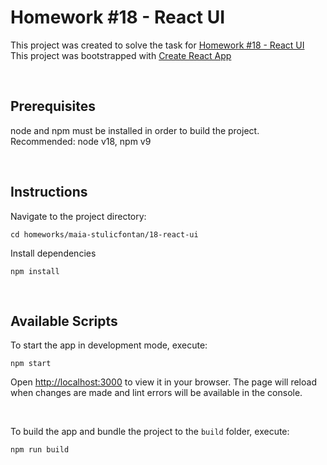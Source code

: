 # Homework #18 - React UI

This project was created to solve the task for [Homework #18 - React UI](https://github.com/qaprosoft/react-laba-international-2/blob/main/lectures/18-react-ui/task.md)\
This project was bootstrapped with [Create React App](https://github.com/facebook/create-react-app)

<br>

## Prerequisites

node and npm must be installed in order to build the project. Recommended: node v18, npm v9

<br>

## Instructions

Navigate to the project directory:

```
cd homeworks/maia-stulicfontan/18-react-ui
```

Install dependencies

```
npm install
```

<br>

## Available Scripts

To start the app in development mode, execute:

```
npm start
```

Open [http://localhost:3000](http://localhost:3000) to view it in your browser. The page will reload when changes are made and lint errors will be available in the console.

<br>

To build the app and bundle the project to the `build` folder, execute:

```
npm run build
```
